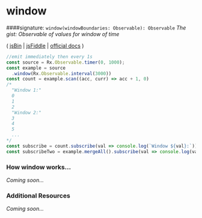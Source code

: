 # window
####signature: `window(windowBoundaries: Observable): Observable`
*The gist: Observable of values for window of time*

( [jsBin](http://jsbin.com/jituvajeri/1/edit?js,console) | [jsFiddle](https://jsfiddle.net/qg6qfqLz/43/) | [official docs](http://reactivex.io/rxjs/class/es6/Observable.js~Observable.html#instance-method-window) )

```js
//emit immediately then every 1s
const source = Rx.Observable.timer(0, 1000);
const example = source
  .window(Rx.Observable.interval(3000))
const count = example.scan((acc, curr) => acc + 1, 0)          
/*
  "Window 1:"
  0
  1
  2
  "Window 2:"
  3
  4
  5
  ...
*/
const subscribe = count.subscribe(val => console.log(`Window ${val}:`));
const subscribeTwo = example.mergeAll().subscribe(val => console.log(val));
```

### How window works...
*Coming soon...*


### Additional Resources
*Coming soon...*